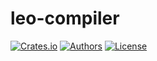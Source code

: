 # leo-compiler

[![Crates.io](https://img.shields.io/crates/v/leo-compiler.svg?color=neon)](https://crates.io/crates/leo-compiler)
[![Authors](https://img.shields.io/badge/authors-Aleo-orange.svg)](../AUTHORS)
[![License](https://img.shields.io/badge/License-GPLv3-blue.svg)](./LICENSE.md)
